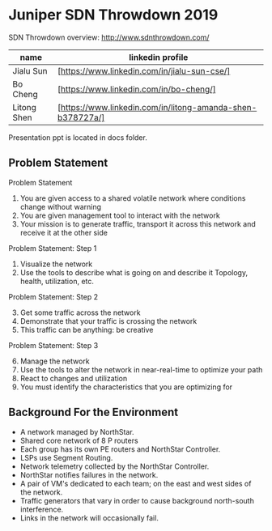 # Juniper SDN Throwdown 2019

SDN Throwdown overview: http://www.sdnthrowdown.com/

| name | linkedin profile |
| ------ | ------ |
| Jialu Sun | [https://www.linkedin.com/in/jialu-sun-cse/]|
| Bo Cheng | [https://www.linkedin.com/in/bo-cheng/]|
| Litong Shen | [https://www.linkedin.com/in/litong-amanda-shen-b378727a/]|

Presentation ppt is located in docs folder.

## Problem Statement

Problem Statement
1. You are given access to a shared volatile network where
conditions change without warning
2.  You are given management tool to interact with the network
3.  Your mission is to generate traffic, transport it across this network and receive it at the other side

Problem Statement: Step 1

1.  Visualize the network
2.  Use the tools to describe what is going on and describe it
 Topology, health, utilization, etc.
 
Problem Statement: Step 2

3. Get some traffic across the network
4. Demonstrate that your traffic is crossing the network
5. This traffic can be anything: be creative

Problem Statement: Step 3

6. Manage the network
7. Use the tools to alter the network in near-real-time to optimize
your path
8. React to changes and utilization
9. You must identify the characteristics that you are optimizing
for

## Background For the Environment

- A network managed by NorthStar. 
- Shared core network of 8 P routers
- Each group has its own PE routers and NorthStar Controller. 
- LSPs use Segment Routing.
- Network telemetry collected by the NorthStar Controller.
- NorthStar notifies failures in the network.
- A pair of VM's dedicated to each team; on the east and west sides of the network.
- Traffic generators that vary in order to cause background north-south interference.
- Links in the network will occasionally fail.
